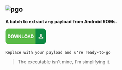 ![pgo](https://github.com/gzmatte/Payload/assets/117684932/f4e47c6f-210e-40da-b2d6-35b50039d1c1)
-------

**A batch to extract any payload from Android ROMs.**

[<img src="https://github.com/gzmatte/trash/blob/main/48wx.png">](https://github.com/gzmatte/Payload/releases/download/1/payload-dumper.zip)

```Replace with your payload and u're ready-to-go```

> The executable isn't mine, I'm simplifying it.


